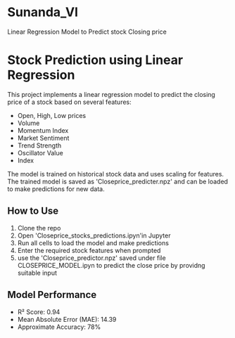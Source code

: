 # Sunanda_VI
Linear Regression Model to Predict stock Closing price

# Stock Prediction using Linear Regression

This project implements a linear regression model to predict the closing price of a stock based on several features:

- Open, High, Low prices  
- Volume  
- Momentum Index  
- Market Sentiment  
- Trend Strength  
- Oscillator Value  
- Index  

The model is trained on historical stock data and uses scaling for features.  
The trained model is saved as 'Closeprice_predicter.npz' and can be loaded to make predictions for new data.  

## How to Use

1. Clone the repo  
2. Open 'Closeprice_stocks_predictions.ipyn'in Jupyter  
3. Run all cells to load the model and make predictions  
4. Enter the required stock features when prompted
5. use the 'Closeprice_predictor.npz' saved under file CLOSEPRICE_MODEL.ipyn to predict the close price by providng suitable input

## Model Performance

- R² Score: 0.94  
- Mean Absolute Error (MAE): 14.39  
- Approximate Accuracy: 78%
